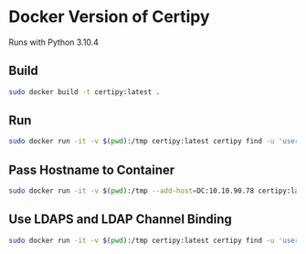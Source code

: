 ﻿# Docker Version of Certipy

Runs with Python 3.10.4

## Build

```bash
sudo docker build -t certipy:latest .
```

## Run

```bash
sudo docker run -it -v $(pwd):/tmp certipy:latest certipy find -u 'user' -p 'password' -dc-ip 10.10.208.229
```

## Pass Hostname to Container

```bash
sudo docker run -it -v $(pwd):/tmp --add-host=DC:10.10.90.78 certipy:latest certipy req -u 'user@domain.loc' -p "Password" -dc-ip 10.10.90.78 -target 'DC' -ca 'domain-DC-CA' -template 'RetroClients' -upn 'Administrator@domain.loc' -key-size 4096
```

## Use LDAPS and LDAP Channel Binding

```bash
sudo docker run -it -v $(pwd):/tmp certipy:latest certipy find -u 'user' -p 'password' -scheme ldaps -ldap-channel-binding
```
